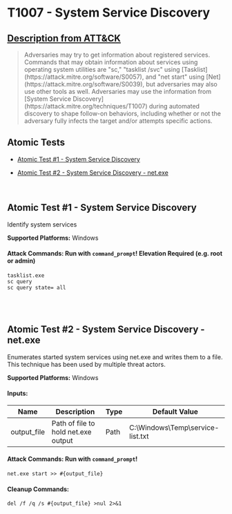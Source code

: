 # T1007 - System Service Discovery
## [Description from ATT&CK](https://attack.mitre.org/wiki/Technique/T1007)
<blockquote>Adversaries may try to get information about registered services. Commands that may obtain information about services using operating system utilities are "sc," "tasklist /svc" using [Tasklist](https://attack.mitre.org/software/S0057), and "net start" using [Net](https://attack.mitre.org/software/S0039), but adversaries may also use other tools as well. Adversaries may use the information from [System Service Discovery](https://attack.mitre.org/techniques/T1007) during automated discovery to shape follow-on behaviors, including whether or not the adversary fully infects the target and/or attempts specific actions.</blockquote>

## Atomic Tests

- [Atomic Test #1 - System Service Discovery](#atomic-test-1---system-service-discovery)

- [Atomic Test #2 - System Service Discovery - net.exe](#atomic-test-2---system-service-discovery---netexe)


<br/>

## Atomic Test #1 - System Service Discovery
Identify system services

**Supported Platforms:** Windows





#### Attack Commands: Run with `command_prompt`!  Elevation Required (e.g. root or admin) 
```
tasklist.exe
sc query
sc query state= all
```






<br/>
<br/>

## Atomic Test #2 - System Service Discovery - net.exe
Enumerates started system services using net.exe and writes them to a file. This technique has been used by multiple threat actors.

**Supported Platforms:** Windows




#### Inputs:
| Name | Description | Type | Default Value | 
|------|-------------|------|---------------|
| output_file | Path of file to hold net.exe output | Path | C:&#92;Windows&#92;Temp&#92;service-list.txt|


#### Attack Commands: Run with `command_prompt`! 
```
net.exe start >> #{output_file}
```

#### Cleanup Commands:
```
del /f /q /s #{output_file} >nul 2>&1
```





<br/>

